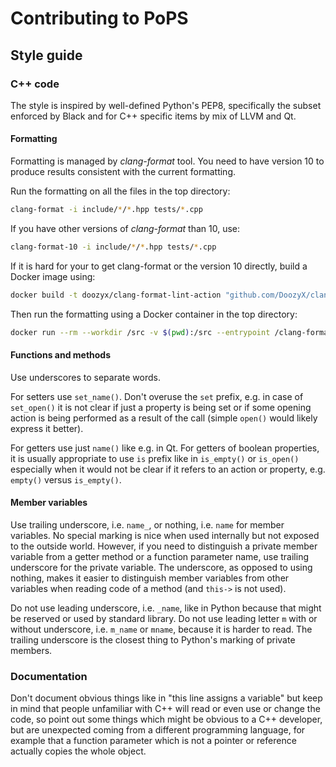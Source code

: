 # Contributing to PoPS

## Style guide

### C++ code

The style is inspired by well-defined Python's PEP8, specifically the
subset enforced by Black and for C++ specific items by mix of LLVM and Qt.

#### Formatting

Formatting is managed by *clang-format* tool. You need to have version 10
to produce results consistent with the current formatting.

Run the formatting on all the files in the top directory:

```sh
clang-format -i include/*/*.hpp tests/*.cpp
```

If you have other versions of *clang-format* than 10, use:

```sh
clang-format-10 -i include/*/*.hpp tests/*.cpp
```

If it is hard for your to get clang-format or the version 10 directly,
build a Docker image using:

```sh
docker build -t doozyx/clang-format-lint-action "github.com/DoozyX/clang-format-lint-action"
```

Then run the formatting using a Docker container in the top directory:

```sh
docker run --rm --workdir /src -v $(pwd):/src --entrypoint /clang-format/clang-format10 doozyx/clang-format-lint-action -i include/*/*.hpp tests/*.cpp
```

#### Functions and methods

Use underscores to separate words.

For setters use `set_name()`. Don't overuse the `set` prefix, e.g. in
case of `set_open()` it is not clear if just a property is being set
or if some opening action is being performed as a result of the call
(simple `open()` would likely express it better).

For getters use just `name()` like e.g. in Qt.
For getters of boolean properties, it is usually appropriate to
use `is` prefix like in `is_empty()` or `is_open()` especially
when it would not be clear if it refers to an action or property,
e.g. `empty()` versus `is_empty()`.

#### Member variables

Use trailing underscore, i.e. `name_`, or nothing, i.e. `name` for
member variables. No special marking is nice
when used internally but not exposed to the outside
world. However, if you need to distinguish a private member variable
from a getter method or a function parameter name, use trailing
underscore for the private variable.
The underscore, as opposed to using nothing, makes it easier to
distinguish member variables from other variables when reading code
of a method (and `this->` is not used).

Do not use leading underscore, i.e. `_name`, like in Python because that might
be reserved or used by standard library. Do not use leading letter `m`
with or without underscore, i.e. `m_name` or `mname`, because it is
harder to read.
The trailing underscore is the closest thing to Python's marking of
private members.

### Documentation

Don't document obvious things like in "this line assigns a variable"
but keep in mind that people unfamiliar with C++ will read or even use
or change the code, so point out some things which might be obvious to
a C++ developer, but are unexpected coming from a different programming
language, for example that a function parameter which is not a pointer
or reference actually copies the whole object.
